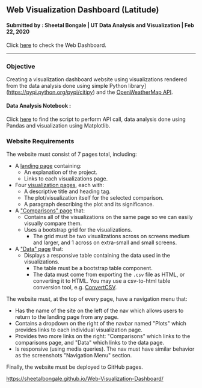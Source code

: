 ## Web Visualization Dashboard (Latitude)
#### Submitted by : Sheetal Bongale | UT Data Analysis and Visualization | Feb 22, 2020

Click [here](https://sheetalbongale.github.io/Web-Visualization-Dashboard/) to check the Web Dashboard.
- - -
### Objective

Creating a visualization dashboard website using visualizations rendered from the data analysis done using simple Python library](https://pypi.python.org/pypi/citipy) and the [OpenWeatherMap API](https://openweathermap.org/api).

#### Data Analysis Notebook : 
Click [here](https://github.com/sheetalbongale/Python-API-Challenge) to find the script to perform API call, data analysis done using Pandas and visualization using Matplotlib.

### Website Requirements

The website must consist of 7 pages total, including:

* A [landing page](index.html) containing:
  * An explanation of the project.
  * Links to each visualizations page.
* Four [visualization pages](max_temperature.html), each with:
  * A descriptive title and heading tag.
  * The plot/visualization itself for the selected comparison.
  * A paragraph describing the plot and its significance.
* A ["Comparisons" page](comparison.html) that:
  * Contains all of the visualizations on the same page so we can easily visually compare them.
  * Uses a bootstrap grid for the visualizations.
    * The grid must be two visualizations across on screens medium and larger, and 1 across on extra-small and small screens.
* A ["Data" page](data.html) that:
  * Displays a responsive table containing the data used in the visualizations.
    * The table must be a bootstrap table component.
    * The data must come from exporting the `.csv` file as HTML, or converting it to HTML. You may use a csv-to-html table conversion tool, e.g. [ConvertCSV](http://www.convertcsv.com/csv-to-html.htm).

The website must, at the top of every page, have a navigation menu that:

* Has the name of the site on the left of the nav which allows users to return to the landing page from any page.
* Contains a dropdown on the right of the navbar named "Plots" which provides links to each individual visualization page.
* Provides two more links on the right: "Comparisons" which links to the comparisons page, and "Data" which links to the data page.
* Is responsive (using media queries). The nav must have similar behavior as the screenshots "Navigation Menu" section.

Finally, the website must be deployed to GitHub pages.

https://sheetalbongale.github.io/Web-Visualization-Dashboard/
